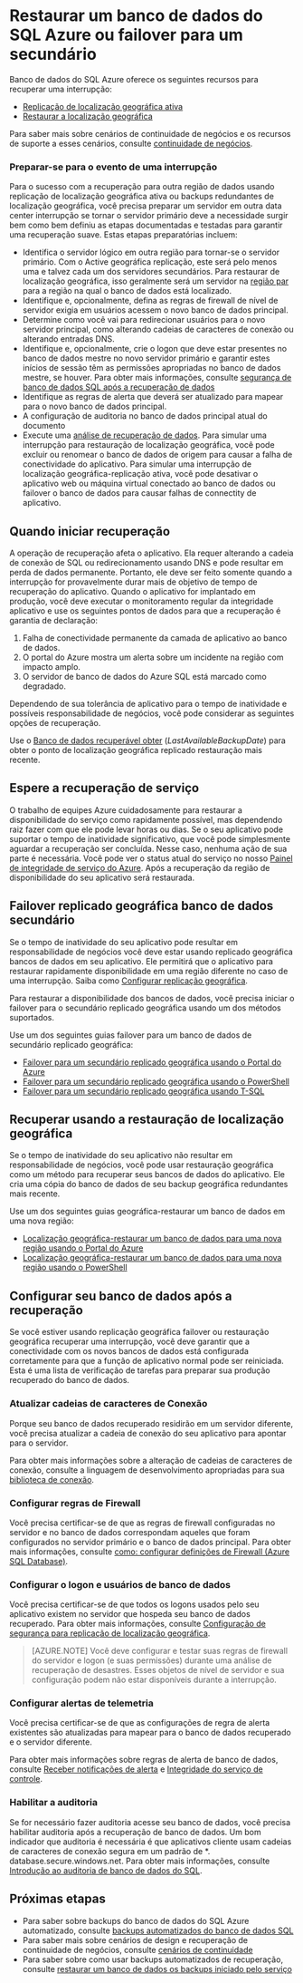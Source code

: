 <properties
   pageTitle="Recuperação de banco de dados SQL | Microsoft Azure"
   description="Saiba como recuperar um banco de dados de uma falta de Demand ou falha com o Azure SQL banco de dados ativo geográfica replicação e recursos de restauração de localização geográfica."
   services="sql-database"
   documentationCenter=""
   authors="CarlRabeler"
   manager="jhubbard"
   editor="monicar"/>

<tags
   ms.service="sql-database"
   ms.devlang="NA"
   ms.topic="article"
   ms.tgt_pltfrm="NA"
   ms.workload="NA"
   ms.date="10/13/2016"
   ms.author="carlrab"/>

# <a name="restore-an-azure-sql-database-or-failover-to-a-secondary"></a>Restaurar um banco de dados do SQL Azure ou failover para um secundário

Banco de dados do SQL Azure oferece os seguintes recursos para recuperar uma interrupção:

- [Replicação de localização geográfica ativa](sql-database-geo-replication-overview.md)
- [Restaurar a localização geográfica](sql-database-recovery-using-backups.md#point-in-time-restore)

Para saber mais sobre cenários de continuidade de negócios e os recursos de suporte a esses cenários, consulte [continuidade de negócios](sql-database-business-continuity.md).

### <a name="prepare-for-the-event-of-an-outage"></a>Preparar-se para o evento de uma interrupção

Para o sucesso com a recuperação para outra região de dados usando replicação de localização geográfica ativa ou backups redundantes de localização geográfica, você precisa preparar um servidor em outra data center interrupção se tornar o servidor primário deve a necessidade surgir bem como bem definiu as etapas documentadas e testadas para garantir uma recuperação suave. Estas etapas preparatórias incluem:

- Identifica o servidor lógico em outra região para tornar-se o servidor primário. Com o Active geográfica replicação, este será pelo menos uma e talvez cada um dos servidores secundários. Para restaurar de localização geográfica, isso geralmente será um servidor na [região par](../best-practices-availability-paired-regions.md) para a região na qual o banco de dados está localizado.
- Identifique e, opcionalmente, defina as regras de firewall de nível de servidor exigia em usuários acessem o novo banco de dados principal.
- Determine como você vai para redirecionar usuários para o novo servidor principal, como alterando cadeias de caracteres de conexão ou alterando entradas DNS.
- Identifique e, opcionalmente, crie o logon que deve estar presentes no banco de dados mestre no novo servidor primário e garantir estes inícios de sessão têm as permissões apropriadas no banco de dados mestre, se houver. Para obter mais informações, consulte [segurança de banco de dados SQL após a recuperação de dados](sql-database-geo-replication-security-config.md)
- Identifique as regras de alerta que deverá ser atualizado para mapear para o novo banco de dados principal.
- A configuração de auditoria no banco de dados principal atual do documento
- Execute uma [análise de recuperação de dados](sql-database-disaster-recovery-drills.md). Para simular uma interrupção para restauração de localização geográfica, você pode excluir ou renomear o banco de dados de origem para causar a falha de conectividade do aplicativo. Para simular uma interrupção de localização geográfica-replicação ativa, você pode desativar o aplicativo web ou máquina virtual conectado ao banco de dados ou failover o banco de dados para causar falhas de connectity de aplicativo.

## <a name="when-to-initiate-recovery"></a>Quando iniciar recuperação

A operação de recuperação afeta o aplicativo. Ela requer alterando a cadeia de conexão de SQL ou redirecionamento usando DNS e pode resultar em perda de dados permanente. Portanto, ele deve ser feito somente quando a interrupção for provavelmente durar mais de objetivo de tempo de recuperação do aplicativo. Quando o aplicativo for implantado em produção, você deve executar o monitoramento regular da integridade aplicativo e use os seguintes pontos de dados para que a recuperação é garantia de declaração:

1.  Falha de conectividade permanente da camada de aplicativo ao banco de dados.
2.  O portal do Azure mostra um alerta sobre um incidente na região com impacto amplo.
3.  O servidor de banco de dados do Azure SQL está marcado como degradado.

Dependendo de sua tolerância de aplicativo para o tempo de inatividade e possíveis responsabilidade de negócios, você pode considerar as seguintes opções de recuperação.

Use o [Banco de dados recuperável obter](https://msdn.microsoft.com/library/dn800985.aspx) (*LastAvailableBackupDate*) para obter o ponto de localização geográfica replicado restauração mais recente.

## <a name="wait-for-service-recovery"></a>Espere a recuperação de serviço

O trabalho de equipes Azure cuidadosamente para restaurar a disponibilidade do serviço como rapidamente possível, mas dependendo raiz fazer com que ele pode levar horas ou dias.  Se o seu aplicativo pode suportar o tempo de inatividade significativo, que você pode simplesmente aguardar a recuperação ser concluída. Nesse caso, nenhuma ação de sua parte é necessária. Você pode ver o status atual do serviço no nosso [Painel de integridade de serviço do Azure](https://azure.microsoft.com/status/). Após a recuperação da região de disponibilidade do seu aplicativo será restaurada.

## <a name="failover-to-geo-replicated-secondary-database"></a>Failover replicado geográfica banco de dados secundário

Se o tempo de inatividade do seu aplicativo pode resultar em responsabilidade de negócios você deve estar usando replicado geográfica bancos de dados em seu aplicativo. Ele permitirá que o aplicativo para restaurar rapidamente disponibilidade em uma região diferente no caso de uma interrupção. Saiba como [Configurar replicação geográfica](sql-database-geo-replication-portal.md).

Para restaurar a disponibilidade dos bancos de dados, você precisa iniciar o failover para o secundário replicado geográfica usando um dos métodos suportados.

Use um dos seguintes guias failover para um banco de dados de secundário replicado geográfica:

- [Failover para um secundário replicado geográfica usando o Portal do Azure](sql-database-geo-replication-portal.md)
- [Failover para um secundário replicado geográfica usando o PowerShell](sql-database-geo-replication-powershell.md)
- [Failover para um secundário replicado geográfica usando T-SQL](sql-database-geo-replication-transact-sql.md)

## <a name="recover-using-geo-restore"></a>Recuperar usando a restauração de localização geográfica

Se o tempo de inatividade do seu aplicativo não resultar em responsabilidade de negócios, você pode usar restauração geográfica como um método para recuperar seus bancos de dados do aplicativo. Ele cria uma cópia do banco de dados de seu backup geográfica redundantes mais recente.

Use um dos seguintes guias geográfica-restaurar um banco de dados em uma nova região:

- [Localização geográfica-restaurar um banco de dados para uma nova região usando o Portal do Azure](sql-database-geo-restore-portal.md)
- [Localização geográfica-restaurar um banco de dados para uma nova região usando o PowerShell](sql-database-geo-restore-powershell.md)

## <a name="configure-your-database-after-recovery"></a>Configurar seu banco de dados após a recuperação

Se você estiver usando replicação geográfica failover ou restauração geográfica recuperar uma interrupção, você deve garantir que a conectividade com os novos bancos de dados está configurada corretamente para que a função de aplicativo normal pode ser reiniciada. Esta é uma lista de verificação de tarefas para preparar sua produção recuperado do banco de dados.

### <a name="update-connection-strings"></a>Atualizar cadeias de caracteres de Conexão

Porque seu banco de dados recuperado residirão em um servidor diferente, você precisa atualizar a cadeia de conexão do seu aplicativo para apontar para o servidor.

Para obter mais informações sobre a alteração de cadeias de caracteres de conexão, consulte a linguagem de desenvolvimento apropriadas para sua [biblioteca de conexão](sql-database-libraries.md).

### <a name="configure-firewall-rules"></a>Configurar regras de Firewall

Você precisa certificar-se de que as regras de firewall configuradas no servidor e no banco de dados correspondam aqueles que foram configurados no servidor primário e o banco de dados principal. Para obter mais informações, consulte [como: configurar definições de Firewall (Azure SQL Database)](sql-database-configure-firewall-settings.md).


### <a name="configure-logins-and-database-users"></a>Configurar o logon e usuários de banco de dados

Você precisa certificar-se de que todos os logons usados pelo seu aplicativo existem no servidor que hospeda seu banco de dados recuperado. Para obter mais informações, consulte [Configuração de segurança para replicação de localização geográfica](sql-database-geo-replication-security-config.md).

>[AZURE.NOTE] Você deve configurar e testar suas regras de firewall do servidor e logon (e suas permissões) durante uma análise de recuperação de desastres. Esses objetos de nível de servidor e sua configuração podem não estar disponíveis durante a interrupção.

### <a name="setup-telemetry-alerts"></a>Configurar alertas de telemetria

Você precisa certificar-se de que as configurações de regra de alerta existentes são atualizadas para mapear para o banco de dados recuperado e o servidor diferente.

Para obter mais informações sobre regras de alerta de banco de dados, consulte [Receber notificações de alerta](../monitoring-and-diagnostics/insights-receive-alert-notifications.md) e [Integridade do serviço de controle](../monitoring-and-diagnostics/insights-service-health.md).

### <a name="enable-auditing"></a>Habilitar a auditoria

Se for necessário fazer auditoria acesse seu banco de dados, você precisa habilitar auditoria após a recuperação de banco de dados. Um bom indicador que auditoria é necessária é que aplicativos cliente usam cadeias de caracteres de conexão segura em um padrão de *. database.secure.windows.net. Para obter mais informações, consulte [Introdução ao auditoria de banco de dados do SQL](sql-database-auditing-get-started.md).


## <a name="next-steps"></a>Próximas etapas

- Para saber sobre backups do banco de dados do SQL Azure automatizado, consulte [backups automatizados do banco de dados SQL](sql-database-automated-backups.md)
- Para saber mais sobre cenários de design e recuperação de continuidade de negócios, consulte [cenários de continuidade](sql-database-business-continuity.md)
- Para saber sobre como usar backups automatizados de recuperação, consulte [restaurar um banco de dados os backups iniciado pelo serviço](sql-database-recovery-using-backups.md)
